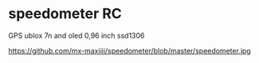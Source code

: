 # speedometer RC
GPS ublox 7n and oled 0,96 inch ssd1306

https://github.com/mx-maxiiii/speedometer/blob/master/speedometer.jpg

